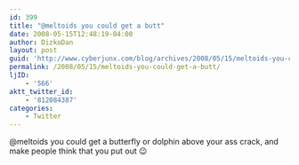 ```yaml
---
id: 399
title: "@meltoids you could get a butt"
date: 2008-05-15T12:48:19-04:00
author: DizkoDan
layout: post
guid: 'http://www.cyberjunx.com/blog/archives/2008/05/15/meltoids-you-could-get-a-butt/'
permalink: /2008/05/15/meltoids-you-could-get-a-butt/
ljID:
    - '566'
aktt_twitter_id:
    - '812084387'
categories:
    - Twitter
---
```


@meltoids you could get a butterfly or dolphin above your ass crack, and make people think that you put out 😉